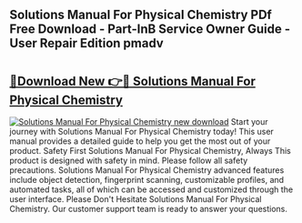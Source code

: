 ## Solutions Manual For Physical Chemistry PDf Free Download - Part-InB Service Owner Guide - User Repair Edition pmadv

# <h2><a href="http://bc76209.oget.top/?id=Solutions+Manual+For+Physical+Chemistry">🔗Download New 👉🔴 Solutions Manual For Physical Chemistry</a></h2>

[![Solutions Manual For Physical Chemistry new download](https://i.imgur.com/5g1atiW.png)](http://bc76209.oget.top/?id=Solutions+Manual+For+Physical+Chemistry)
Start your journey with Solutions Manual For Physical Chemistry today! This user manual provides a detailed guide to help you get the most out of your product. Safety First Solutions Manual For Physical Chemistry, Always This product is designed with safety in mind. Please follow all safety precautions. Solutions Manual For Physical Chemistry advanced features include object detection, fingerprint scanning, customizable profiles, and automated tasks, all of which can be accessed and customized through the user interface. Please Don't Hesitate Solutions Manual For Physical Chemistry. Our customer support team is ready to answer your questions.
